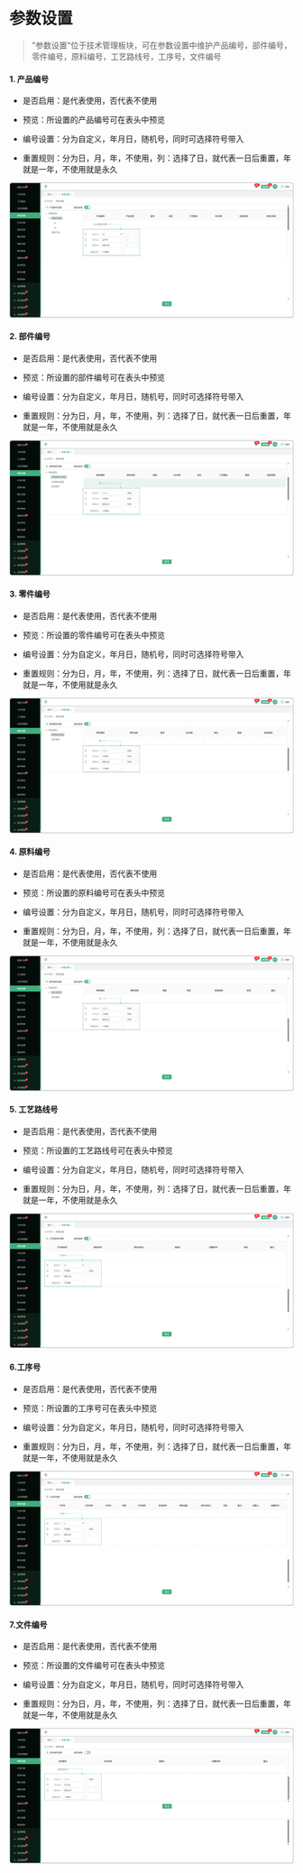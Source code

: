 # 参数设置

> "参数设置"位于技术管理板块，可在参数设置中维护产品编号，部件编号，零件编号，原料编号，工艺路线号，工序号，文件编号

#### 1. 产品编号

* 是否启用：是代表使用，否代表不使用

* 预览：所设置的产品编号可在表头中预览

* 编号设置：分为自定义，年月日，随机号，同时可选择符号带入

* 重置规则：分为日，月，年，不使用，列：选择了日，就代表一日后重置，年就是一年，不使用就是永久

![如图所示](../file/cs-cpbh.png)


#### 2. 部件编号

* 是否启用：是代表使用，否代表不使用

* 预览：所设置的部件编号可在表头中预览

* 编号设置：分为自定义，年月日，随机号，同时可选择符号带入

* 重置规则：分为日，月，年，不使用，列：选择了日，就代表一日后重置，年就是一年，不使用就是永久

![如图所示](../file/cs-bjbh.png)


#### 3. 零件编号

* 是否启用：是代表使用，否代表不使用

* 预览：所设置的零件编号可在表头中预览

* 编号设置：分为自定义，年月日，随机号，同时可选择符号带入

* 重置规则：分为日，月，年，不使用，列：选择了日，就代表一日后重置，年就是一年，不使用就是永久

![如图所示](../file/cs-ljbh.png)



#### 4. 原料编号

* 是否启用：是代表使用，否代表不使用

* 预览：所设置的原料编号可在表头中预览

* 编号设置：分为自定义，年月日，随机号，同时可选择符号带入

* 重置规则：分为日，月，年，不使用，列：选择了日，就代表一日后重置，年就是一年，不使用就是永久

![如图所示](../file/cs-ylbh.png)




#### 5. 工艺路线号

* 是否启用：是代表使用，否代表不使用

* 预览：所设置的工艺路线号可在表头中预览

* 编号设置：分为自定义，年月日，随机号，同时可选择符号带入

* 重置规则：分为日，月，年，不使用，列：选择了日，就代表一日后重置，年就是一年，不使用就是永久

![如图所示](../file/cs-gylxbh.png)



#### 6.工序号

* 是否启用：是代表使用，否代表不使用

* 预览：所设置的工序号可在表头中预览

* 编号设置：分为自定义，年月日，随机号，同时可选择符号带入

* 重置规则：分为日，月，年，不使用，列：选择了日，就代表一日后重置，年就是一年，不使用就是永久

![如图所示](../file/cs-gxhsz.png)



#### 7.文件编号

* 是否启用：是代表使用，否代表不使用

* 预览：所设置的文件编号可在表头中预览

* 编号设置：分为自定义，年月日，随机号，同时可选择符号带入

* 重置规则：分为日，月，年，不使用，列：选择了日，就代表一日后重置，年就是一年，不使用就是永久

![如图所示](../file/cs-wjbh.png)
